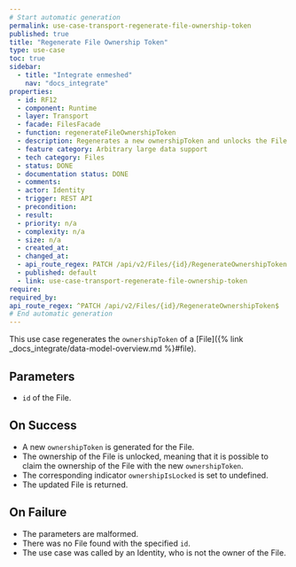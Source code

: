 ```yaml
---
# Start automatic generation
permalink: use-case-transport-regenerate-file-ownership-token
published: true
title: "Regenerate File Ownership Token"
type: use-case
toc: true
sidebar:
  - title: "Integrate enmeshed"
    nav: "docs_integrate"
properties:
  - id: RF12
  - component: Runtime
  - layer: Transport
  - facade: FilesFacade
  - function: regenerateFileOwnershipToken
  - description: Regenerates a new ownershipToken and unlocks the File.
  - feature category: Arbitrary large data support
  - tech category: Files
  - status: DONE
  - documentation status: DONE
  - comments:
  - actor: Identity
  - trigger: REST API
  - precondition:
  - result:
  - priority: n/a
  - complexity: n/a
  - size: n/a
  - created_at:
  - changed_at:
  - api_route_regex: PATCH /api/v2/Files/{id}/RegenerateOwnershipToken
  - published: default
  - link: use-case-transport-regenerate-file-ownership-token
require:
required_by:
api_route_regex: ^PATCH /api/v2/Files/{id}/RegenerateOwnershipToken$
# End automatic generation
---
```


This use case regenerates the `ownershipToken` of a [File]({% link _docs_integrate/data-model-overview.md %}#file).

## Parameters

- `id` of the File.

## On Success

- A new `ownershipToken` is generated for the File.
- The ownership of the File is unlocked, meaning that it is possible to claim the ownership of the File with the new `ownershipToken`.
- The corresponding indicator `ownershipIsLocked` is set to undefined.
- The updated File is returned.

## On Failure

- The parameters are malformed.
- There was no File found with the specified `id`.
- The use case was called by an Identity, who is not the owner of the File.
